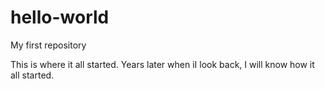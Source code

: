 # hello-world
My first repository

This is where it all started.
Years later when iI look back, I will know how it all started.
